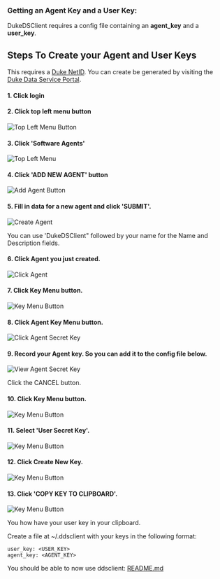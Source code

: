 ### Getting an Agent Key and a User Key:
DukeDSClient requires a config file containing an __agent_key__ and a __user_key__.

## Steps To Create your Agent and User Keys
This requires a [Duke NetID](https://oit.duke.edu/email-accounts/netid/).
You can create be generated by visiting the [Duke Data Service Portal](https://dataservice.duke.edu).
####  1. Click login
####  2. Click top left menu button
![Top Left Menu Button](images/TopLeftMenuButton.png?raw=true "Top Left Menu Button")
####  3. Click 'Software Agents'
![Top Left Menu](images/TopLeftMenu.png?raw=true "Top Left Menu")
####  4. Click 'ADD NEW AGENT' button
![Add Agent Button](images/AddAgentButton.png?raw=true "Add Agent Button")
####  5. Fill in data for a new agent and click 'SUBMIT'.
![Create Agent](images/CreateAgent.png?raw=true "Create Agent")

You can use 'DukeDSClient" followed by your name for the Name and Description fields.
####  6. Click Agent you just created.
![Click Agent](images/ClickAgent.png?raw=true "Click Agent")
####  7. Click Key Menu button.
![Key Menu Button](images/KeyMenuButton.png?raw=true "Key Menu Button")
####  8. Click Agent Key Menu button.
![Click Agent Secret Key](images/ClickAgentSecretKey.png?raw=true "Click Agent Secret Key")
####  9. Record your Agent key. So you can add it to the config file below.
![View Agent Secret Key](images/ViewAgentSecretKey.png?raw=true "View Agent Secret Key")

Click the CANCEL button.
####  10. Click Key Menu button.
![Key Menu Button](images/KeyMenuButton.png?raw=true "Key Menu Button")
####  11. Select 'User Secret Key'.
![Key Menu Button](images/KeyMenu.png?raw=true "Key Menu Button")
####  12. Click Create New Key.
![Key Menu Button](images/CreateNewKey.png?raw=true "Key Menu Button")
####  13. Click 'COPY KEY TO CLIPBOARD'.
![Key Menu Button](images/CopyKeyToClipboard.png?raw=true "Key Menu Button")

You how have your user key in your clipboard.

Create a file at ~/.ddsclient with your keys in the following format:
```
user_key: <USER_KEY>
agent_key: <AGENT_KEY>
```

You should be able to now use ddsclient: [README.md](../README.md)
